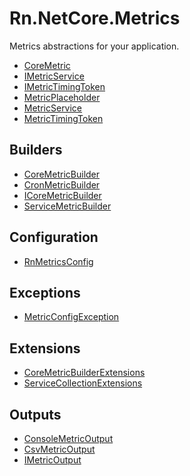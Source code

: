 # Rn.NetCore.Metrics
Metrics abstractions for your application.

- [CoreMetric](/docs/CoreMetric.md)
- [IMetricService](/docs/IMetricService.md)
- [IMetricTimingToken](/docs/IMetricTimingToken.md)
- [MetricPlaceholder](/docs/MetricPlaceholder.md)
- [MetricService](/docs/MetricService.md)
- [MetricTimingToken](/docs/MetricTimingToken.md)

## Builders
- [CoreMetricBuilder](/docs/builders/CoreMetricBuilder.md)
- [CronMetricBuilder](/docs/builders/CronMetricBuilder.md)
- [ICoreMetricBuilder](/docs/builders/ICoreMetricBuilder.md)
- [ServiceMetricBuilder](/docs/builders/ServiceMetricBuilder.md)

## Configuration
- [RnMetricsConfig](/docs/config/RnMetricsConfig.md)

## Exceptions
- [MetricConfigException](/docs/exceptions/MetricConfigException.md)

## Extensions
- [CoreMetricBuilderExtensions](/docs/extensions/CoreMetricBuilderExtensions.md)
- [ServiceCollectionExtensions](/docs/extensions/ServiceCollectionExtensions.md)

## Outputs
- [ConsoleMetricOutput](/docs/outputs/ConsoleMetricOutput.md)
- [CsvMetricOutput](/docs/outputs/CsvMetricOutput.md)
- [IMetricOutput](/docs/outputs/IMetricOutput.md)

<!--(Rn.BuildScriptHelper){
	"version": "1.0.106",
	"replace": false
}(END)-->